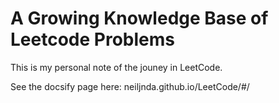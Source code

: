 # A Growing Knowledge Base of Leetcode Problems

This is my personal note of the jouney in LeetCode.

See the docsify page here:
neiljnda.github.io/LeetCode/#/
